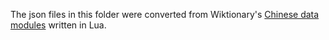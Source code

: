 The json files in this folder were converted from Wiktionary's [Chinese data modules](https://en.wiktionary.org/wiki/Module:zh/data) written in Lua. 